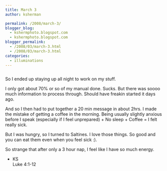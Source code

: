 ```yaml
---
title: March 3
author: ksherman

permalink: /2008/march-3/
blogger_blog:
  - kshermphoto.blogspot.com
  - kshermphoto.blogspot.com
blogger_permalink:
  - /2008/03/march-3.html
  - /2008/03/march-3.html
categories:
  - illuminations
---
```

<a href="http://1.bp.blogspot.com/_HTtVcKQt9f8/R8zL8eEh9zI/AAAAAAAAAEk/Mzo4wza0Yss/s1600-h/March3-1.jpg"><img style="cursor: pointer;" src="http://1.bp.blogspot.com/_HTtVcKQt9f8/R8zL8eEh9zI/AAAAAAAAAEk/Mzo4wza0Yss/s400/March3-1.jpg" alt="" id="BLOGGER_PHOTO_ID_5173734311666513714" border="0" /></a>

So I ended up staying up all night to work on my stuff.

I only got about 70% or so of my manual done. Sucks. But there was soooo much information to process through. Should have freakin started it days ago.

And so I then had to put together a 20 min message in about 2hrs. I made the mistake of getting a coffee in the morning. Being usually slightly anxious before I speak (especially if I feel unprepared) + No sleep + Coffee = I felt really sick.

But I was hungry, so I turned to Saltines. I love those things. So good and you can eat them even when you feel sick :).

So strange that after only a 3 hour nap, I feel like I have so much energy.

- KS  
Luke 4:1-12